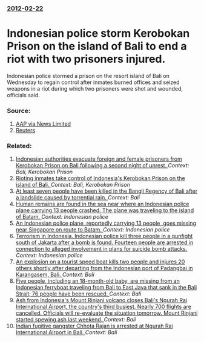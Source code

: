 ### [2012-02-22](/news/2012/02/22/index.md)

# Indonesian police storm Kerobokan Prison on the island of Bali to end a riot with two prisoners injured. 

Indonesian police stormed a prison on the resort island of Bali on Wednesday to regain control after inmates burned offices and seized weapons in a riot during which two prisoners were shot and wounded, officials said.


### Source:

1. [AAP via News Limited](http://www.news.com.au/world/rioting-prisoners-take-over-bali-prison/story-e6frfkyi-1226277760803)
2. [Reuters](http://www.reuters.com/article/2012/02/22/us-indonesia-prison-idUSTRE81L06F20120222)

### Related:

1. [Indonesian authorities evacuate foreign and female prisoners from Kerobokan Prison on Bali following a second night of unrest. ](/news/2012/02/23/indonesian-authorities-evacuate-foreign-and-female-prisoners-from-kerobokan-prison-on-bali-following-a-second-night-of-unrest.md) _Context: Bali, Kerobokan Prison_
2. [Rioting inmates take control of Indonesia's Kerobokan Prison on the island of Bali. ](/news/2012/02/21/rioting-inmates-take-control-of-indonesia-s-kerobokan-prison-on-the-island-of-bali.md) _Context: Bali, Kerobokan Prison_
3. [At least seven people have been killed in the Bangli Regency of Bali after a landslide caused by torrential rain. ](/news/2017/02/10/at-least-seven-people-have-been-killed-in-the-bangli-regency-of-bali-after-a-landslide-caused-by-torrential-rain.md) _Context: Bali_
4. [Human remains are found in the sea near where an Indonesian police plane carrying 13 people crashed. The plane was traveling to the island of Batam. ](/news/2016/12/4/human-remains-are-found-in-the-sea-near-where-an-indonesian-police-plane-carrying-13-people-crashed-the-plane-was-traveling-to-the-island-o.md) _Context: Indonesian police_
5. [An Indonesian police plane, reportedly carrying 13 people, goes missing near Singapore on route to Batam. ](/news/2016/12/3/an-indonesian-police-plane-reportedly-carrying-13-people-goes-missing-near-singapore-on-route-to-batam.md) _Context: Indonesian police_
6. [Terrorism in Indonesia. Indonesian police kill three people in a gunfight south of Jakarta after a bomb is found. Fourteen people are arrested in connection to alleged involvement in plans for suicide bomb attacks. ](/news/2016/12/21/terrorism-in-indonesia-indonesian-police-kill-three-people-in-a-gunfight-south-of-jakarta-after-a-bomb-is-found-fourteen-people-are-arrest.md) _Context: Indonesian police_
7. [An explosion on a tourist speed boat kills two people and injures 20 others shortly after departing from the Indonesian port of Padangbai in Karangasem, Bali. ](/news/2016/09/15/an-explosion-on-a-tourist-speed-boat-kills-two-people-and-injures-20-others-shortly-after-departing-from-the-indonesian-port-of-padangbai-in.md) _Context: Bali_
8. [Five people, including an 18-month-old baby, are missing from an Indonesian ferryboat traveling from Bali to East Java that sank in the Bali Strait; 76 people have been rescued. ](/news/2016/03/4/five-people-including-an-18-month-old-baby-are-missing-from-an-indonesian-ferryboat-traveling-from-bali-to-east-java-that-sank-in-the-bali.md) _Context: Bali_
9. [Ash from Indonesia's Mount Rinjani volcano closes Bali's Ngurah Rai International Airport, the country's third busiest. Nearly 700 flights are cancelled. Officials will re-evaluate the situation tomorrow. Mount Rinjani started spewing ash last weekend. ](/news/2015/11/4/ash-from-indonesia-s-mount-rinjani-volcano-closes-bali-s-ngurah-rai-international-airport-the-country-s-third-busiest-nearly-700-flights-a.md) _Context: Bali_
10. [Indian fugitive gangster Chhota Rajan is arrested at Ngurah Rai International Airport in Bali. ](/news/2015/10/26/indian-fugitive-gangster-chhota-rajan-is-arrested-at-ngurah-rai-international-airport-in-bali.md) _Context: Bali_
